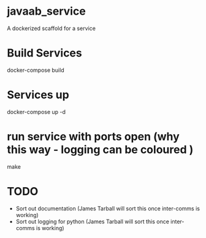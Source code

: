 # javaab_service
A dockerized scaffold for a service


# Build Services
docker-compose build

# Services up
docker-compose up -d


# run service with ports open (why this way - logging can be coloured )
make





# TODO
- Sort out documentation (James Tarball will sort this once inter-comms is working)
- Sort out logging for python (James Tarball will sort this once inter-comms is working)
